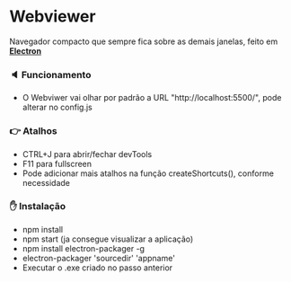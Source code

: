 # Webviewer
Navegador compacto que sempre fica sobre as demais janelas, feito em [**Electron**](https://www.electronjs.org/)

### :speaker: Funcionamento
- O Webviwer vai olhar  por padrão a URL "http://localhost:5500/", pode alterar no config.js

### :point_right: Atalhos
- CTRL+J para abrir/fechar devTools
- F11 para fullscreen
- Pode adicionar mais atalhos na função createShortcuts(), conforme necessidade
### :hand: Instalação
- npm install
- npm start (ja consegue visualizar a aplicação)
- npm install electron-packager -g
- electron-packager 'sourcedir'  'appname'
- Executar o .exe criado no passo anterior
